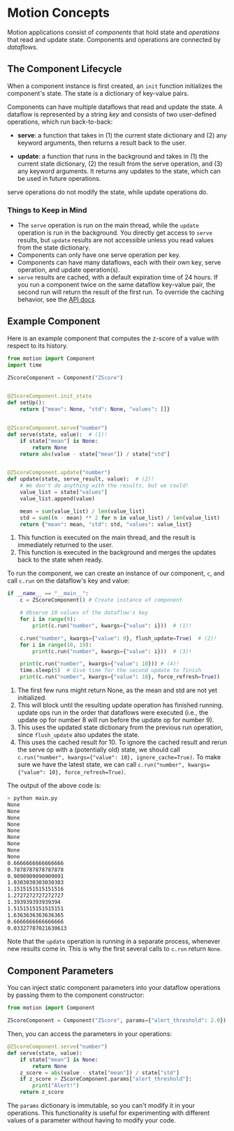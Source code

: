 # Motion Concepts

Motion applications consist of _components_ that hold state and _operations_ that read and update state. Components and operations are connected by _dataflows_.

## The Component Lifecycle

When a component instance is first created, an `init` function initializes the component's state. The state is a dictionary of key-value pairs.

Components can have multiple dataflows that read and update the state. A dataflow is represented by a string _key_ and consists of two user-defined operations, which run back-to-back:

- **serve**: a function that takes in (1) the current state dictionary and (2) any keyword arguments, then returns a result back to the user.

- **update**: a function that runs in the background and takes in (1) the current state dictionary, (2) the result from the serve operation, and (3) any keyword arguments. It returns any updates to the state, which can be used in future operations.

serve operations do not modify the state, while update operations do.

### Things to Keep in Mind

- The `serve` operation is run on the main thread, while the `update` operation is run in the background. You directly get access to `serve` results, but `update` results are not accessible unless you read values from the state dictionary.
- Components can only have one serve operation per key.
- Components can have many dataflows, each with their own key, serve operation, and update operation(s).
- `serve` results are cached, with a default expiration time of 24 hours. If you run a component twice on the same dataflow key-value pair, the second run will return the result of the first run. To override the caching behavior, see the [API docs](/motion/api/component-instance/#motion.instance.ComponentInstance.run).

## Example Component

Here is an example component that computes the z-score of a value with respect to its history.

```python title="main.py" linenums="1"
from motion import Component
import time

ZScoreComponent = Component("ZScore")


@ZScoreComponent.init_state
def setUp():
    return {"mean": None, "std": None, "values": []}


@ZScoreComponent.serve("number")
def serve(state, value):  # (1)!
    if state["mean"] is None:
        return None
    return abs(value - state["mean"]) / state["std"]


@ZScoreComponent.update("number")
def update(state, serve_result, value):  # (2)!
    # We don't do anything with the results, but we could!
    value_list = state["values"]
    value_list.append(value)

    mean = sum(value_list) / len(value_list)
    std = sum((n - mean) ** 2 for n in value_list) / len(value_list)
    return {"mean": mean, "std": std, "values": value_list}
```

1. This function is executed on the main thread, and the result is immediately returned to the user.
2. This function is executed in the background and merges the updates back to the state when ready.

To run the component, we can create an instance of our component, `c`, and call `c.run` on the dataflow's key and value:

```python title="main.py" linenums="28"
if __name__ == "__main__":
    c = ZScoreComponent() # Create instance of component

    # Observe 10 values of the dataflow's key
    for i in range(9):
        print(c.run("number", kwargs={"value": i}))  # (1)!

    c.run("number", kwargs={"value": 9}, flush_update=True)  # (2)!
    for i in range(10, 19):
        print(c.run("number", kwargs={"value": i}))  # (3)!

    print(c.run("number", kwargs={"value": 10})) # (4)!
    time.sleep(5)  # Give time for the second update to finish
    print(c.run("number", kwargs={"value": 10}, force_refresh=True))
```

1. The first few runs might return None, as the mean and std are not yet initialized.
2. This will block until the resulting update operation has finished running. update ops run in the order that dataflows were executed (i.e., the update op for number 8 will run before the update op for number 9).
3. This uses the updated state dictionary from the previous run operation, since `flush_update` also updates the state.
4. This uses the cached result for 10. To ignore the cached result and rerun the serve op with a (potentially old) state, we should call `c.run("number", kwargs={"value": 10}, ignore_cache=True)`. To make sure we have the latest state, we can call `c.run("number", kwargs={"value": 10}, force_refresh=True)`.

The output of the above code is:

```bash
> python main.py
None
None
None
None
None
None
None
None
None
0.6666666666666666
0.7878787878787878
0.9090909090909091
1.0303030303030303
1.1515151515151516
1.2727272727272727
1.393939393939394
1.5151515151515151
1.6363636363636365
0.6666666666666666
0.03327787021630613
```

Note that the `update` operation is running in a separate process, whenever new results come in. This is why the first several calls to `c.run` return `None`.

## Component Parameters

You can inject static component parameters into your dataflow operations by passing them to the component constructor:

```python
from motion import Component

ZScoreComponent = Component("ZScore", params={"alert_threshold": 2.0})
```

Then, you can access the parameters in your operations:

```python
@ZScoreComponent.serve("number")
def serve(state, value):
    if state["mean"] is None:
        return None
    z_score = abs(value - state["mean"]) / state["std"]
    if z_score > ZScoreComponent.params["alert_threshold"]:
        print("Alert!")
    return z_score
```

The `params` dictionary is immutable, so you can't modify it in your operations. This functionality is useful for experimenting with different values of a parameter without having to modify your code.

